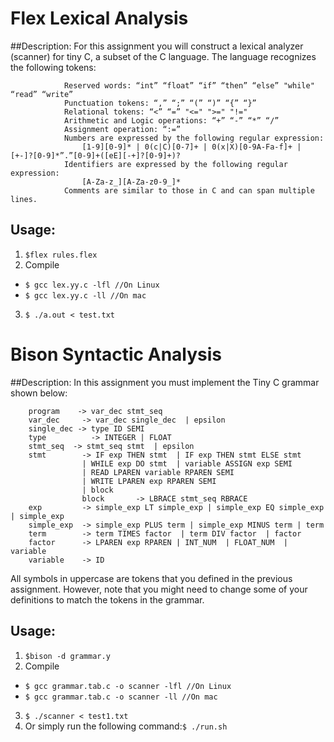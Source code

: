 # Flex Lexical Analysis
##Description: 
For this assignment you will construct a lexical analyzer (scanner) for tiny C, a subset of the C language. The language 				recognizes the following tokens:

				Reserved words: “int” “float” “if” “then” “else” "while" “read” “write”
				Punctuation tokens: “,” “;” “(” “)” “{” “}”
				Relational tokens: “<” “=” "<=" ">=" "!="
				Arithmetic and Logic operations: “+” “-” “*” “/”
				Assignment operation: “:=”
				Numbers are expressed by the following regular expression:
					[1-9][0-9]* | 0(c|C)[0-7]+ | 0(x|X)[0-9A-Fa-f]+ | [+-]?[0-9]*”.”[0-9]+([eE][-+]?[0-9]+)?
				Identifiers are expressed by the following regular expression: 
					[A-Za-z_][A-Za-z0-9_]*
				Comments are similar to those in C and can span multiple lines.

## Usage:
1. `$flex rules.flex`
2. Compile
  * `$ gcc lex.yy.c -lfl //On Linux`
  * `$ gcc lex.yy.c -ll //On mac`
3. `$ ./a.out < test.txt`

# Bison Syntactic Analysis
##Description:
In this assignment you must implement the Tiny C grammar shown below:

        program    -> var_dec stmt_seq
        var_dec     -> var_dec single_dec  | epsilon
        single_dec -> type ID SEMI
        type          -> INTEGER | FLOAT
        stmt_seq  -> stmt_seq stmt  | epsilon
        stmt        -> IF exp THEN stmt  | IF exp THEN stmt ELSE stmt
                    | WHILE exp DO stmt  | variable ASSIGN exp SEMI
                    | READ LPAREN variable RPAREN SEMI
                    | WRITE LPAREN exp RPAREN SEMI
                    | block
                    block       -> LBRACE stmt_seq RBRACE
        exp         -> simple_exp LT simple_exp | simple_exp EQ simple_exp  | simple_exp
        simple_exp  -> simple_exp PLUS term | simple_exp MINUS term | term
        term        -> term TIMES factor  | term DIV factor  | factor
        factor      -> LPAREN exp RPAREN | INT_NUM  | FLOAT_NUM  | variable
        variable    -> ID

 

All symbols in uppercase are tokens that you defined in the previous assignment. However, note that you might need to change some of your definitions to match the tokens in the grammar.

## Usage:
1. `$bison -d grammar.y`
2. Compile
  * `$ gcc grammar.tab.c -o scanner -lfl //On Linux`
  * `$ gcc grammar.tab.c -o scanner -ll //On mac`
3. `$ ./scanner < test1.txt`
4. Or simply run the following command:`$ ./run.sh`
